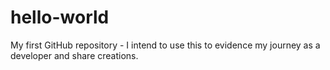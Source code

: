 # hello-world
My first GitHub repository - I intend to use this to evidence my journey as a developer and share creations.

